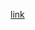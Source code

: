 [link](https://medium.com/@bnm1128/effective-java-item16-public-%ED%81%B4%EB%9E%98%EC%8A%A4%EC%97%90%EC%84%9C%EB%8A%94-public-%ED%95%84%EB%93%9C%EA%B0%80-%EC%95%84%EB%8B%8C-%EC%A0%91%EA%B7%BC%EC%9E%90-%EB%A9%94%EC%84%9C%EB%93%9C%EB%A5%BC-%EC%82%AC%EC%9A%A9%ED%95%98-4fdc760f52f5)